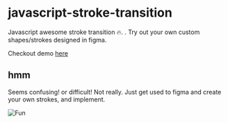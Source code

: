 # javascript-stroke-transition
Javascript awesome stroke transition 🔥. . Try out your own custom shapes/strokes designed in figma.

Checkout demo [here](https://arifshariati.github.io/javascript-stroke-transition/)


## hmm
Seems confusing! or difficult! Not really. Just get used to figma and create your own strokes, and implement.

![Fun](https://media.giphy.com/media/JA7A8h5YJs88o7TvFe/giphy.gif)
